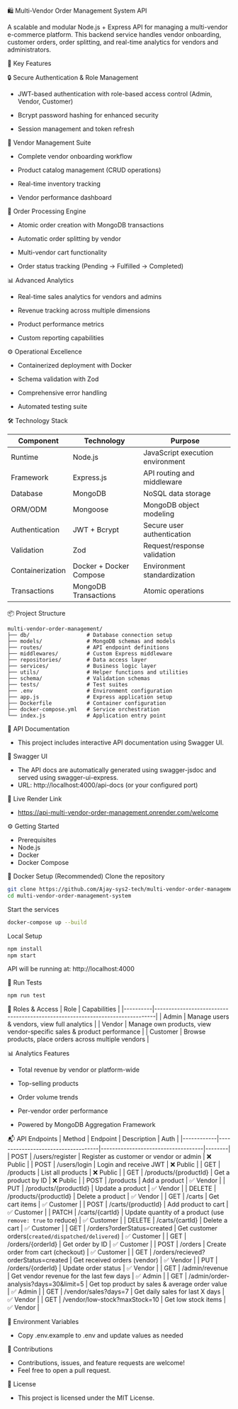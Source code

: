 🛍️ Multi-Vendor Order Management System API  

A scalable and modular Node.js + Express API for managing a multi-vendor e-commerce platform. This backend service handles vendor onboarding, customer orders, order splitting, and real-time analytics for vendors and administrators.

🌟 Key Features  

🔒 Secure Authentication & Role Management  

- JWT-based authentication with role-based access control (Admin, Vendor, Customer)

- Bcrypt password hashing for enhanced security

- Session management and token refresh

🏪 Vendor Management Suite
- Complete vendor onboarding workflow

- Product catalog management (CRUD operations)

- Real-time inventory tracking

- Vendor performance dashboard

🚀 Order Processing Engine
- Atomic order creation with MongoDB transactions

- Automatic order splitting by vendor

- Multi-vendor cart functionality

- Order status tracking (Pending → Fulfilled → Completed)

📊 Advanced Analytics
- Real-time sales analytics for vendors and admins

- Revenue tracking across multiple dimensions

- Product performance metrics

- Custom reporting capabilities

⚙️ Operational Excellence
- Containerized deployment with Docker

- Schema validation with Zod

- Comprehensive error handling

- Automated testing suite  

🛠️ Technology Stack

| Component         | Technology                | Purpose                          |
|------------------|---------------------------|----------------------------------|
| Runtime          | Node.js                   | JavaScript execution environment |
| Framework        | Express.js                | API routing and middleware       |
| Database         | MongoDB                   | NoSQL data storage               |
| ORM/ODM          | Mongoose                  | MongoDB object modeling          |
| Authentication   | JWT + Bcrypt              | Secure user authentication       |
| Validation       | Zod                       | Request/response validation      |
| Containerization | Docker + Docker Compose   | Environment standardization      |
| Transactions     | MongoDB Transactions      | Atomic operations                |


📦 Project Structure
```
multi-vendor-order-management/
├── db/                  # Database connection setup
├── models/              # MongoDB schemas and models
├── routes/              # API endpoint definitions
├── middlewares/         # Custom Express middleware
├── repositories/        # Data access layer
├── services/            # Business logic layer
├── utils/               # Helper functions and utilities
├── schema/              # Validation schemas
├── tests/               # Test suites
├── .env                 # Environment configuration
├── app.js               # Express application setup
├── Dockerfile           # Container configuration
├── docker-compose.yml   # Service orchestration
└── index.js             # Application entry point
```
📘 API Documentation
- This project includes interactive API documentation using Swagger UI.

🧪 Swagger UI
- The API docs are automatically generated using swagger-jsdoc and served using swagger-ui-express.
- URL: http://localhost:4000/api-docs (or your configured port)
  

🔗 Live Render Link
- https://api-multi-vendor-order-management.onrender.com/welcome


⚙️ Getting Started
- Prerequisites
- Node.js
- Docker
- Docker Compose

🐳 Docker Setup (Recommended)
Clone the repository
```bash
git clone https://github.com/Ajay-sys2-tech/multi-vendor-order-management-system.git
cd multi-vendor-order-management-system
```

Start the services
```bash
docker-compose up --build
```

Local Setup
```bash
npm install
npm start
```

API will be running at:
http://localhost:4000

🧪 Run Tests

```bash
npm run test
```

🔐 Roles & Access
| Role     | Capabilities                                                                 |
|----------|------------------------------------------------------------------------------|
| Admin    | Manage users & vendors, view full analytics                                  |
| Vendor   | Manage own products, view vendor-specific sales & product performance        |
| Customer | Browse products, place orders across multiple vendors                        |


📊 Analytics Features
- Total revenue by vendor or platform-wide

- Top-selling products

- Order volume trends

- Per-vendor order performance

- Powered by MongoDB Aggregation Framework

📬 API Endpoints
| Method     | Endpoint                           |	Description	                       | Auth   |
|------------|------------------------------------|------------------------------------|--------|
| POST |	/users/register | Register as customer or vendor or admin	| ❌ Public |
| POST |	/users/login	| Login and receive JWT	| ❌ Public |
| GET	 |  /products	    | List all products	 | ❌ Public |
| GET    | /products/{productId}   | Get a product by ID | ❌ Public   |
| POST   | /products               | Add a product       | ✅ Vendor   |
| PUT    | /products/{productId}   | Update a product    | ✅ Vendor   |
| DELETE | /products/{productId}   | Delete a product    | ✅ Vendor   |
| GET    | /carts                | Get cart items                                           | ✅ Customer  |
| POST   | /carts/{productId}    | Add product to cart                                      | ✅ Customer  |
| PATCH  | /carts/{cartId}       | Update quantity of a product (use `remove: true` to reduce) | ✅ Customer  |
| DELETE | /carts/{cartId}       | Delete a cart                                            | ✅ Customer  |
| GET    | /orders?orderStatus=created               | Get customer orders(`created/dispatched/delivered`)                   | ✅ Customer |
| GET    | /orders/{orderId}      | Get order by ID                       | ✅ Customer |
| POST   | /orders                | Create order from cart (checkout)     | ✅ Customer |
| GET    | /orders/recieved?orderStatus=created      | Get received orders (vendor)          | ✅ Vendor   |
| PUT    | /orders/{orderId}      | Update order status                   | ✅ Vendor   |
| GET    | /admin/revenue            | Get vendor revenue for the last few days        | ✅ Admin   |
| GET    | /admin/order-analysis?days=30&limit=5     | Get top product by sales & average order value  | ✅ Admin   |
| GET    | /vendor/sales?days=7         | Get daily sales for last X days     | ✅ Vendor  |
| GET    | /vendor/low-stock?maxStock=10    | Get low stock items                 | ✅ Vendor  |

🧰 Environment Variables  

- Copy .env.example to .env and update values as needed

🙌 Contributions  

- Contributions, issues, and feature requests are welcome!
- Feel free to open a pull request.

📄 License  

- This project is licensed under the MIT License.

